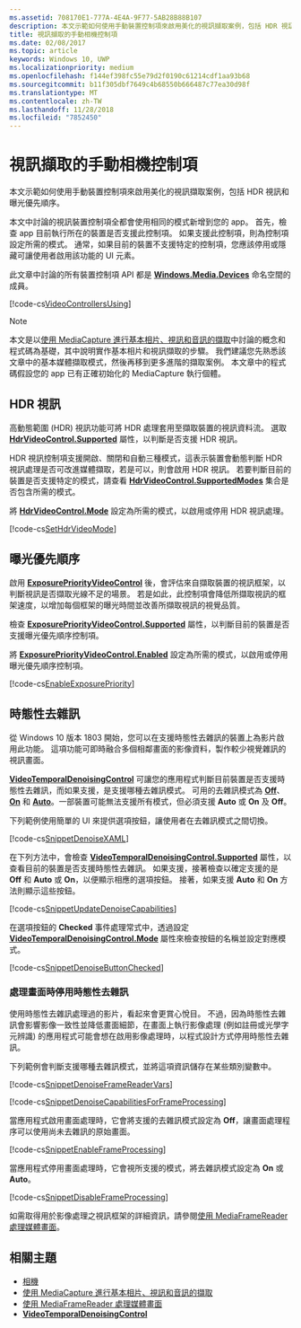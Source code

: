 ```yaml
---
ms.assetid: 708170E1-777A-4E4A-9F77-5AB28B88B107
description: 本文示範如何使用手動裝置控制項來啟用美化的視訊擷取案例，包括 HDR 視訊和曝光優先順序。
title: 視訊擷取的手動相機控制項
ms.date: 02/08/2017
ms.topic: article
keywords: Windows 10, UWP
ms.localizationpriority: medium
ms.openlocfilehash: f144ef398fc55e79d2f0190c61214cdf1aa93b68
ms.sourcegitcommit: b11f305dbf7649c4b68550b666487c77ea30d98f
ms.translationtype: MT
ms.contentlocale: zh-TW
ms.lasthandoff: 11/28/2018
ms.locfileid: "7852450"
---
```

# <a name="manual-camera-controls-for-video-capture"></a>視訊擷取的手動相機控制項



本文示範如何使用手動裝置控制項來啟用美化的視訊擷取案例，包括 HDR 視訊和曝光優先順序。

本文中討論的視訊裝置控制項全都會使用相同的模式新增到您的 app。 首先，檢查 app 目前執行所在的裝置是否支援此控制項。 如果支援此控制項，則為控制項設定所需的模式。 通常，如果目前的裝置不支援特定的控制項，您應該停用或隱藏可讓使用者啟用該功能的 UI 元素。

此文章中討論的所有裝置控制項 API 都是 [**Windows.Media.Devices**](https://msdn.microsoft.com/library/windows/apps/br206902) 命名空間的成員。

[!code-cs[VideoControllersUsing](./code/BasicMediaCaptureWin10/cs/MainPage.xaml.cs#SnippetVideoControllersUsing)]

> [!NOTE] 
> 本文是以[使用 MediaCapture 進行基本相片、視訊和音訊的擷取](basic-photo-video-and-audio-capture-with-MediaCapture.md)中討論的概念和程式碼為基礎，其中說明實作基本相片和視訊擷取的步驟。 我們建議您先熟悉該文章中的基本媒體擷取模式，然後再移到更多進階的擷取案例。 本文章中的程式碼假設您的 app 已有正確初始化的 MediaCapture 執行個體。

## <a name="hdr-video"></a>HDR 視訊

高動態範圍 (HDR) 視訊功能可將 HDR 處理套用至擷取裝置的視訊資料流。 選取 [**HdrVideoControl.Supported**](https://msdn.microsoft.com/library/windows/apps/dn926682) 屬性，以判斷是否支援 HDR 視訊。

HDR 視訊控制項支援開啟、關閉和自動三種模式，這表示裝置會動態判斷 HDR 視訊處理是否可改進媒體擷取，若是可以，則會啟用 HDR 視訊。 若要判斷目前的裝置是否支援特定的模式，請查看 [**HdrVideoControl.SupportedModes**](https://msdn.microsoft.com/library/windows/apps/dn926683) 集合是否包含所需的模式。

將 [**HdrVideoControl.Mode**](https://msdn.microsoft.com/library/windows/apps/dn926681) 設定為所需的模式，以啟用或停用 HDR 視訊處理。

[!code-cs[SetHdrVideoMode](./code/BasicMediaCaptureWin10/cs/MainPage.xaml.cs#SnippetSetHdrVideoMode)]

## <a name="exposure-priority"></a>曝光優先順序

啟用 [**ExposurePriorityVideoControl**](https://msdn.microsoft.com/library/windows/apps/dn926644) 後，會評估來自擷取裝置的視訊框架，以判斷視訊是否擷取光線不足的場景。 若是如此，此控制項會降低所擷取視訊的框架速度，以增加每個框架的曝光時間並改善所擷取視訊的視覺品質。

檢查 [**ExposurePriorityVideoControl.Supported**](https://msdn.microsoft.com/library/windows/apps/dn926647) 屬性，以判斷目前的裝置是否支援曝光優先順序控制項。

將 [**ExposurePriorityVideoControl.Enabled**](https://msdn.microsoft.com/library/windows/apps/dn926646) 設定為所需的模式，以啟用或停用曝光優先順序控制項。

[!code-cs[EnableExposurePriority](./code/BasicMediaCaptureWin10/cs/MainPage.xaml.cs#SnippetEnableExposurePriority)]

## <a name="temporal-denoising"></a>時態性去雜訊
從 Windows 10 版本 1803 開始，您可以在支援時態性去雜訊的裝置上為影片啟用此功能。 這項功能可即時融合多個相鄰畫面的影像資料，製作較少視覺雜訊的視訊畫面。

[**VideoTemporalDenoisingControl**](https://docs.microsoft.com/uwp/api/windows.media.devices.videotemporaldenoisingcontrol) 可讓您的應用程式判斷目前裝置是否支援時態性去雜訊，而如果支援，是支援哪種去雜訊模式。 可用的去雜訊模式為 [**Off**](https://docs.microsoft.com/uwp/api/windows.media.devices.videotemporaldenoisingmode)、[**On**](https://docs.microsoft.com/uwp/api/windows.media.devices.videotemporaldenoisingmode) 和 [**Auto**](https://docs.microsoft.com/uwp/api/windows.media.devices.videotemporaldenoisingmode)。一部裝置可能無法支援所有模式，但必須支援 **Auto** 或 **On** 及 **Off**。

下列範例使用簡單的 UI 來提供選項按鈕，讓使用者在去雜訊模式之間切換。

[!code-cs[SnippetDenoiseXAML](./code/BasicMediaCaptureWin10/cs/MainPage.xaml#SnippetDenoiseXAML)]

在下列方法中，會檢查 [**VideoTemporalDenoisingControl.Supported**](https://docs.microsoft.com/uwp/api/windows.media.devices.videotemporaldenoisingcontrol.supported) 屬性，以查看目前的裝置是否支援時態性去雜訊。 如果支援，接著檢查以確定支援的是 **Off** 和 **Auto** 或 **On**，以便顯示相應的選項按鈕。 接著，如果支援 **Auto** 和 **On** 方法則顯示這些按鈕。

[!code-cs[SnippetUpdateDenoiseCapabilities](./code/BasicMediaCaptureWin10/cs/MainPage.ManualControls.xaml.cs#SnippetUpdateDenoiseCapabilities)]

在選項按鈕的 **Checked** 事件處理常式中，透過設定 [**VideoTemporalDenoisingControl.Mode**](https://docs.microsoft.com/uwp/api/windows.media.devices.videotemporaldenoisingcontrol.mode) 屬性來檢查按鈕的名稱並設定對應模式。

[!code-cs[SnippetDenoiseButtonChecked](./code/BasicMediaCaptureWin10/cs/MainPage.ManualControls.xaml.cs#SnippetDenoiseButtonChecked)]

### <a name="disabling-temporal-denoising-while-processing-frames"></a>處理畫面時停用時態性去雜訊
使用時態性去雜訊處理過的影片，看起來會更賞心悅目。 不過，因為時態性去雜訊會影響影像一致性並降低畫面細節，在畫面上執行影像處理 (例如註冊或光學字元辨識) 的應用程式可能會想在啟用影像處理時，以程式設計方式停用時態性去雜訊。

下列範例會判斷支援哪種去雜訊模式，並將這項資訊儲存在某些類別變數中。

[!code-cs[SnippetDenoiseFrameReaderVars](./code/BasicMediaCaptureWin10/cs/MainPage.ManualControls.xaml.cs#SnippetDenoiseFrameReaderVars)]

[!code-cs[SnippetDenoiseCapabilitiesForFrameProcessing](./code/BasicMediaCaptureWin10/cs/MainPage.ManualControls.xaml.cs#SnippetDenoiseCapabilitiesForFrameProcessing)]

當應用程式啟用畫面處理時，它會將支援的去雜訊模式設定為 **Off**，讓畫面處理程序可以使用尚未去雜訊的原始畫面。

[!code-cs[SnippetEnableFrameProcessing](./code/BasicMediaCaptureWin10/cs/MainPage.ManualControls.xaml.cs#SnippetEnableFrameProcessing)]

當應用程式停用畫面處理時，它會視所支援的模式，將去雜訊模式設定為 **On** 或 **Auto**。

[!code-cs[SnippetDisableFrameProcessing](./code/BasicMediaCaptureWin10/cs/MainPage.ManualControls.xaml.cs#SnippetDisableFrameProcessing)]

如需取得用於影像處理之視訊框架的詳細資訊，請參閱[使用 MediaFrameReader 處理媒體畫面](process-media-frames-with-mediaframereader.md)。

## <a name="related-topics"></a>相關主題

* [相機](camera.md)
* [使用 MediaCapture 進行基本相片、視訊和音訊的擷取](basic-photo-video-and-audio-capture-with-MediaCapture.md)
* [使用 MediaFrameReader 處理媒體畫面](process-media-frames-with-mediaframereader.md)
*  [**VideoTemporalDenoisingControl**](https://docs.microsoft.com/uwp/api/windows.media.devices.videotemporaldenoisingcontrol)
 




